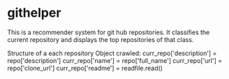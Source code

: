 githelper
=========

This is a recommender system for git hub repositories. It classifies the current repository
and displays the top repositories of that class.

Structure of a each repository Object crawled:
curr_repo['description'] = repo['description']
curr_repo['name'] = repo['full_name']
curr_repo['url'] = repo['clone_url']
curr_repo['readme'] = readfile.read()
